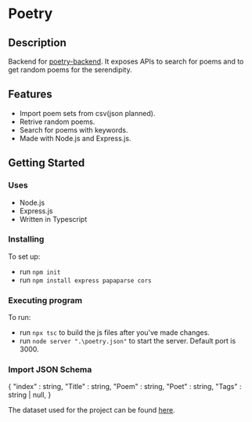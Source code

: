 # Poetry

## Description

Backend for [poetry-backend](https://github.com/YounusMZ/poetry-frontend). It exposes APIs to search for poems and to get random poems for the serendipity.

## Features
* Import poem sets from csv(json planned).
* Retrive random poems.
* Search for poems with keywords.
* Made with Node.js and Express.js.

## Getting Started

### Uses
* Node.js
* Express.js
* Written in Typescript

### Installing
To set up:
* run `npm init`
* run `npm install express papaparse cors`

### Executing program
To run:
* run `npx tsc` to build the js files after you've made changes.
* run `node server ".\poetry.json"` to start the server. Default port is 3000.

### Import JSON Schema
{
    "index" : string,
    "Title" : string,
    "Poem"  : string,
    "Poet"  : string,
    "Tags"  : string | null,
}

The dataset used for the project can be found [here](https://www.kaggle.com/datasets/tgdivy/poetry-foundation-poems).

